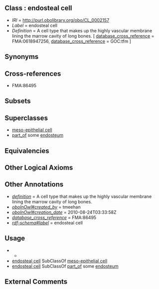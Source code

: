 
## Class : endosteal cell

 * *IRI* = http://purl.obolibrary.org/obo/CL_0002157
 * *Label* = endosteal cell
 * *Definition* = A cell type that makes up the highly vascular membrane lining the marrow cavity of long bones. [ [database_cross_reference](../../ef/oboInOwl#hasDbXref.md) = FMA:0618947256, [database_cross_reference](../../ef/oboInOwl#hasDbXref.md) = GOC:tfm ]

## Synonyms


## Cross-references

 * FMA:86495

## Subsets


## Superclasses

 * [meso-epithelial cell](../../CL/78/CL_0002078.md)
 * [part_of](../../BFO/50/BFO_0000050.md) some [endosteum](../../UBERON/59/UBERON_0009859.md)

## Equivalencies


## Other Logical Axioms


## Other Annotations

 * *[definition](../../IAO/15/IAO_0000115.md)* = A cell type that makes up the highly vascular membrane lining the marrow cavity of long bones.
 * *[oboInOwl#created_by](../../oboInOwl#created/by/oboInOwl#created_by.md)* = tmeehan
 * *[oboInOwl#creation_date](../../oboInOwl#creation/te/oboInOwl#creation_date.md)* = 2010-08-24T03:33:58Z
 * *[database_cross_reference](../../ef/oboInOwl#hasDbXref.md)* = FMA:86495
 * *[rdf-schema#label](../../el/rdf-schema#label.md)* = endosteal cell

## Usage

 * -
 * [endosteal cell](../../CL/57/CL_0002157.md) SubClassOf [meso-epithelial cell](../../CL/78/CL_0002078.md)
 * [endosteal cell](../../CL/57/CL_0002157.md) SubClassOf [part_of](../../BFO/50/BFO_0000050.md) some [endosteum](../../UBERON/59/UBERON_0009859.md)

## External Comments

